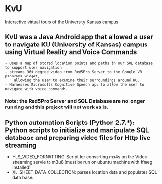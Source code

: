 # KvU

Interactive virtual tours of the University Kansas campus

## KvU was a Java Android app that allowed a user to navigate KU (University of Kansas) campus using Virtual Reality and Voice Commands
    - Uses a map of stored location points and paths in our SQL database to support user navigation
    - streams 360 degree video from Red5Pro Server to the Google VR panorama widget,
        allowing the user to examine their surroundings around KU.
    - Harnesses Microsofts Cognitive Speech api to allow the user to navigate with voice commands.

### Note: the Red5Pro Server and SQL Database are no longer running and this project will not work as is.

## Python automation Scripts (Python 2.7.*): Python scripts to initialize  and manipulate SQL database and preparing video files for Http live streaming
- HLS_VIDEO_FORNATTING: Script for converting mp4s on the Video streaming servie to m3u8 (must be run on ubuntu machine with ffmeg installed)
- XL_SHEET_DATA_COLLECTION: parses location data and populates SQL data base. 
